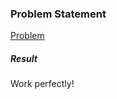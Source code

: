 <h3>Problem Statement</h3>

<a href="https://www.hackerrank.com/challenges/saveprincess">Problem</a>

<h5>Result</h5>

Work perfectly!